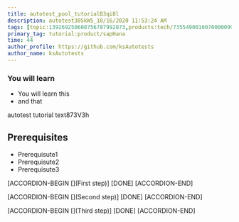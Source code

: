 ```yaml
---
title: autotest_pool_tutorialB3qi8l
description: autotest305kW5_10/16/2020 11:53:24 AM
tags: [topic:139269250608756787992873,products:tech/73554900100700000996,tutorial:experience/advanced]
primary_tag: tutorial:product/sapHana
time: 44
author_profile: https://github.com/ksAutotests
author_name: ksAutotests
---
```

### You will learn
- You will learn this
- and that

autotest tutorial text873V3h

## Prerequisites
- Prerequisute1
- Prerequisute2
- Prerequisute3

[ACCORDION-BEGIN [](First step)]
[DONE]
[ACCORDION-END]

[ACCORDION-BEGIN [](Second step)]
[DONE]
[ACCORDION-END]

[ACCORDION-BEGIN [](Third step)]
[DONE]
[ACCORDION-END]

